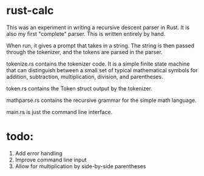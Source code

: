 rust-calc
===========
This was an experiment in writing a recursive descent parser in Rust. It is also my first "complete" parser. This is written entirely by hand.

When run, it gives a prompt that takes in a string. The string is then passed through the tokenizer, and the tokens are parsed in the parser.

tokenize.rs contains the tokenizer code. It is a simple finite state machine that can distinguish between a small set of typical mathematical symbols for addition, subtraction, multiplication, division, and parentheses.

token.rs contains the Token struct output by the tokenizer.

mathparse.rs contains the recursive grammar for the simple math language.

main.rs is just the command line interface.

todo:
===========
1. Add error handling
2. Improve command line input
3. Allow for multiplication by side-by-side parentheses
